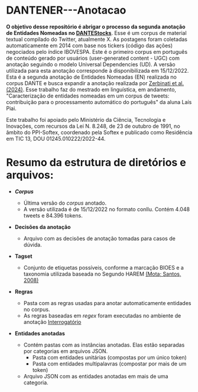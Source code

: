 # DANTENER---Anotacao
**O objetivo desse repositório é abrigar o processo da segunda anotação de Entidades Nomeadas no [DANTEStocks](https://sol.sbc.org.br/index.php/stil/article/view/17813/17647)**.
Esse é um corpus de material textual compilado do Twitter, atualmente X. As postagens foram coletadas automaticamente em 2014 com base nos tickers (código das ações) negociados pelo índice IBOVESPA. Este é o primeiro corpus em português de conteúdo gerado por usuários (user-generated content - UGC) com anotação seguindo o modelo Universal Dependencies (UD). A versão utilizada para esta anotação corresponde à disponibilizada em 15/12/2022. Esta é a segunda anotação de Entidades Nomeadas (EN) realizada no corpus DANTE e busca expandir a anotação realizada por [Zerbinati et al. (2024)](https://aclanthology.org/2024.propor-1.28/). Esse trabalho faz do mestrado em linguística, em andamento, "Caracterização de entidades nomeadas em um corpus de tweets: contribuição para o processamento automático do português" da aluna Laís Piai. 

 Este trabalho foi apoiado pelo Ministério da Ciência, Tecnologia e Inovações, com recursos da Lei N. 8.248, de 23 de outubro de 1991, no âmbito do PPI-Softex, coordenado pela Softex e publicado como Residência 
 em TIC 13, DOU 01245.010222/2022-44.


# Resumo da estrutura de diretórios e arquivos:
* **_Corpus_**
  * Última versão do _corpus_ anotado.
  * A versão utilizada é de 15/12/2022 no formato conllu. Contém 4.048 tweets e 84.396 tokens.
    
* **Decisões da anotação**
  * Arquivo com as decisões de anotação tomadas para casos de dúvida.

* **Tagset**
  * Conjunto de etiquetas possíveis, conforme a marcação BIOES e a taxonomia utilizada baseada no Segundo HAREM [(Mota; Santos, 2008)](https://www.linguateca.pt/LivroSegundoHAREM/)

* **Regras**
  * Pasta com as regras usadas para anotar automaticamente entidades no corpus.
  * As regras baseadas em _regex_ foram executadas no ambiente de anotação [Interrogatório](https://github.com/alvelvis/Interrogat-rio)
    
* **Entidades anotadas**
  * Contém pastas com as instâncias anotadas. Elas estão separadas por categorias em arquivos JSON.
    * Pasta com entidades unitárias (compostas por um único token)
    * Pasta com entidades multipalavras (compostar por mais de um token)
  * Arquivo JSON com as entidades anotadas em mais de uma categoria.



